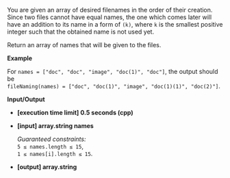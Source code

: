 
You are given an array of desired filenames in the order of their creation. Since two files cannot have equal names, the one which comes later will have an addition to its name in a form of  `(k)`, where  `k`  is the smallest positive integer such that the obtained name is not used yet.

Return an array of names that will be given to the files.

**Example**

For  `names = ["doc", "doc", "image", "doc(1)", "doc"]`, the output should be  
`fileNaming(names) = ["doc", "doc(1)", "image", "doc(1)(1)", "doc(2)"]`.

**Input/Output**

-   **\[execution time limit\] 0.5 seconds (cpp)**
    
-   **\[input\] array.string names**
    
    _Guaranteed constraints:_  
    `5 ≤ names.length ≤ 15`,  
    `1 ≤ names[i].length ≤ 15`.
    
-   **\[output\] array.string**